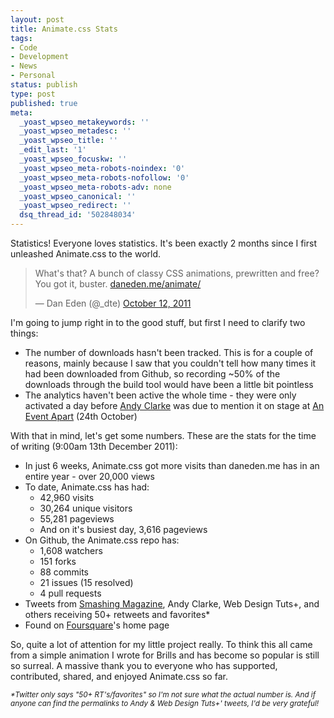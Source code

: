 ```yaml
---
layout: post
title: Animate.css Stats
tags:
- Code
- Development
- News
- Personal
status: publish
type: post
published: true
meta:
  _yoast_wpseo_metakeywords: ''
  _yoast_wpseo_metadesc: ''
  _yoast_wpseo_title: ''
  _edit_last: '1'
  _yoast_wpseo_focuskw: ''
  _yoast_wpseo_meta-robots-noindex: '0'
  _yoast_wpseo_meta-robots-nofollow: '0'
  _yoast_wpseo_meta-robots-adv: none
  _yoast_wpseo_canonical: ''
  _yoast_wpseo_redirect: ''
  dsq_thread_id: '502848034'
---
```

Statistics! Everyone loves statistics. It's been exactly 2 months since I first unleashed Animate.css to the world.
<blockquote class="twitter-tweet">What's that? A bunch of classy CSS animations, prewritten and free? You got it, buster. <a title="http://daneden.me/animate/" href="http://t.co/K6YokRhw">daneden.me/animate/</a>

— Dan Eden (@_dte) <a href="https://twitter.com/_dte/status/124066123883888640" data-datetime="2011-10-12T10:17:23+00:00">October 12, 2011</a></blockquote>
<script charset="utf-8" type="text/javascript" src="//platform.twitter.com/widgets.js"></script>

<!--more-->I'm going to jump right in to the good stuff, but first I need to clarify two things:
<ul>
	<li>The number of downloads hasn't been tracked. This is for a couple of reasons, mainly because I saw that you couldn't tell how many times it had been downloaded from Github, so recording ~50% of the downloads through the build tool would have been a little bit pointless</li>
	<li>The analytics haven't been active the whole time - they were only activated a day before <a href="http://www.stuffandnonsense.co.uk/">Andy Clarke</a> was due to mention it on stage at <a href="http://aneventapart.com/">An Event Apart</a> (24th October)</li>
</ul>
With that in mind, let's get some numbers. These are the stats for the time of writing (9:00am 13th December 2011):
<ul>
	<li>In just 6 weeks, Animate.css got more visits than daneden.me has in an entire year - over 20,000 views</li>
	<li>To date, Animate.css has had:
<ul>
	<li>42,960 visits</li>
	<li>30,264 unique visitors</li>
	<li>55,281 pageviews</li>
	<li>And on it's busiest day, 3,616 pageviews</li>
</ul>
</li>
	<li>On Github, the Animate.css repo has:
<ul>
	<li>1,608 watchers</li>
	<li>151 forks</li>
	<li>88 commits</li>
	<li>21 issues (15 resolved)</li>
	<li>4 pull requests</li>
</ul>
</li>
	<li>Tweets from <a href="https://twitter.com/#!/smashingmag/status/146333659497107457">Smashing Magazine</a>, Andy Clarke, Web Design Tuts+, and others receiving 50+ retweets and favorites*</li>
	<li>Found on <a href="http://foursquare.com">Foursquare</a>'s home page</li>
</ul>
So, quite a lot of attention for my little project really. To think this all came from a simple animation I wrote for Brills and has become so popular is still so surreal. A massive thank you to everyone who has supported, contributed, shared, and enjoyed Animate.css so far.

<small><em>*Twitter only says "50+ RT's/favorites" so I'm not sure what the actual number is. And if anyone can find the permalinks to Andy &amp; Web Design Tuts+' tweets, I'd be very grateful!</em></small>
